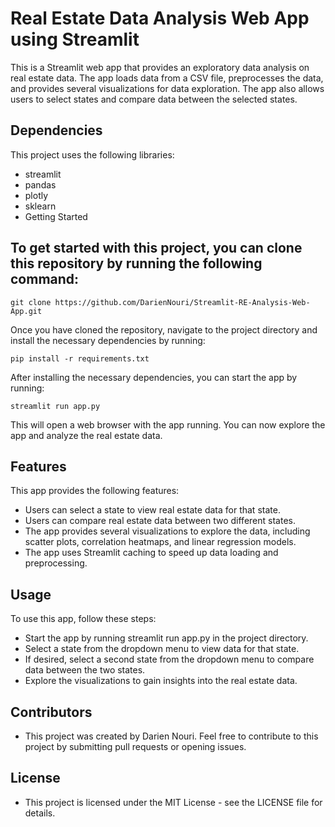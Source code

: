 # Real Estate Data Analysis Web App using Streamlit
This is a Streamlit web app that provides an exploratory data analysis on real estate data. The app loads data from a CSV file, preprocesses the data, and provides several visualizations for data exploration. The app also allows users to select states and compare data between the selected states.

## Dependencies
This project uses the following libraries:

* streamlit
* pandas
* plotly
* sklearn
* Getting Started

## To get started with this project, you can clone this repository by running the following command:
```
git clone https://github.com/DarienNouri/Streamlit-RE-Analysis-Web-App.git
```
Once you have cloned the repository, navigate to the project directory and install the necessary dependencies by running:
```
pip install -r requirements.txt
```
After installing the necessary dependencies, you can start the app by running:

```
streamlit run app.py
```
This will open a web browser with the app running. You can now explore the app and analyze the real estate data.

## Features
This app provides the following features:

* Users can select a state to view real estate data for that state.
* Users can compare real estate data between two different states.
* The app provides several visualizations to explore the data, including scatter plots, correlation heatmaps, and linear regression models.
* The app uses Streamlit caching to speed up data loading and preprocessing.
## Usage
To use this app, follow these steps:

* Start the app by running streamlit run app.py in the project directory.
* Select a state from the dropdown menu to view data for that state.
* If desired, select a second state from the dropdown menu to compare data between the two states.
* Explore the visualizations to gain insights into the real estate data.
## Contributors
* This project was created by Darien Nouri. Feel free to contribute to this project by submitting pull requests or opening issues.

## License
* This project is licensed under the MIT License - see the LICENSE file for details.
